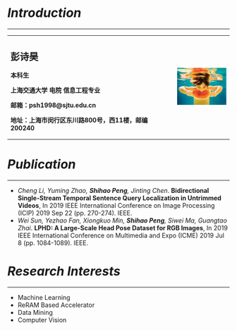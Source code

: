 # _Introduction_
***
<table border="0">
  <tr>
    <td width="75%">
      <h2>彭诗昊</h2>
      <p><b>本科生</b></p>
      <p><b>上海交通大学  电院  信息工程专业</b></p>
      <p><b>邮箱：psh1998@sjtu.edu.cn</b></p>
      <p><b>地址：上海市闵行区东川路800号，西11楼，邮编200240</b></p>
    </td>
    <td width="25%">
      <img src="/zhengjianzhao.png" width="100%">      
    </td>
  </tr>
</table>

# _Publication_
***
* *Cheng Li, Yuming Zhao, **Shihao Peng**, Jinting Chen*. **Bidirectional Single-Stream Temporal Sentence Query Localization in Untrimmed Videos**, In 2019 IEEE International Conference on Image Processing (ICIP) 2019 Sep 22 (pp. 270-274). IEEE.
* *Wei Sun, Yezhao Fan, Xiongkuo Min, **Shihao Peng**, Siwei Ma, Guangtao Zhai*. **LPHD: A Large-Scale Head Pose Dataset for RGB Images**, In 2019 IEEE International Conference on Multimedia and Expo (ICME) 2019 Jul 8 (pp. 1084-1089). IEEE.

# _Research Interests_
***
* Machine Learning
* ReRAM Based Accelerator
* Data Mining
* Computer Vision
